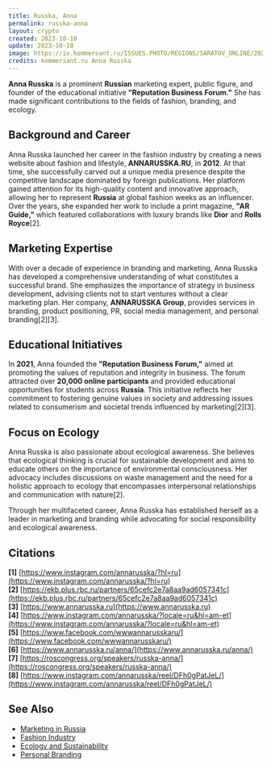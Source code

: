 ```yaml
---
title: Russka, Anna
permalink: russka-anna
layout: crypto
created: 2023-10-10
update: 2023-10-10
image: https://iv.kommersant.ru/ISSUES.PHOTO/REGIONS/SARATOV_ONLINE/2021/03/16/27ef2bff-71b0-4dd2-a36d-33e0ccdf6b3e.jpeg
credits: kommersant.ru Anna Russka
---
```


**Anna Russka** is a prominent **Russian** marketing expert, public figure, and founder of the educational initiative **"Reputation Business Forum."** She has made significant contributions to the fields of fashion, branding, and ecology.

## Background and Career

Anna Russka launched her career in the fashion industry by creating a news website about fashion and lifestyle, **ANNARUSSKA.RU**, in **2012**. At that time, she successfully carved out a unique media presence despite the competitive landscape dominated by foreign publications. Her platform gained attention for its high-quality content and innovative approach, allowing her to represent **Russia** at global fashion weeks as an influencer. Over the years, she expanded her work to include a print magazine, **"AR Guide,"** which featured collaborations with luxury brands like **Dior** and **Rolls Royce**[2].

## Marketing Expertise

With over a decade of experience in branding and marketing, Anna Russka has developed a comprehensive understanding of what constitutes a successful brand. She emphasizes the importance of strategy in business development, advising clients not to start ventures without a clear marketing plan. Her company, **ANNARUSSKA Group**, provides services in branding, product positioning, PR, social media management, and personal branding[2][3].

## Educational Initiatives

In **2021**, Anna founded the **"Reputation Business Forum,"** aimed at promoting the values of reputation and integrity in business. The forum attracted over **20,000 online participants** and provided educational opportunities for students across **Russia**. This initiative reflects her commitment to fostering genuine values in society and addressing issues related to consumerism and societal trends influenced by marketing[2][3].

## Focus on Ecology

Anna Russka is also passionate about ecological awareness. She believes that ecological thinking is crucial for sustainable development and aims to educate others on the importance of environmental consciousness. Her advocacy includes discussions on waste management and the need for a holistic approach to ecology that encompasses interpersonal relationships and communication with nature[2].

Through her multifaceted career, Anna Russka has established herself as a leader in marketing and branding while advocating for social responsibility and ecological awareness.

## Citations

**[1]** [https://www.instagram.com/annarusska/?hl=ru](https://www.instagram.com/annarusska/?hl=ru)  
**[2]** [https://ekb.plus.rbc.ru/partners/65cefc2e7a8aa9ad6057341c](https://ekb.plus.rbc.ru/partners/65cefc2e7a8aa9ad6057341c)  
**[3]** [https://www.annarusska.ru](https://www.annarusska.ru)  
**[4]** [https://www.instagram.com/annarusska/?locale=ru&hl=am-et](https://www.instagram.com/annarusska/?locale=ru&hl=am-et)  
**[5]** [https://www.facebook.com/wwwannarusskaru/](https://www.facebook.com/wwwannarusskaru/)  
**[6]** [https://www.annarusska.ru/anna/](https://www.annarusska.ru/anna/)  
**[7]** [https://roscongress.org/speakers/russka-anna/](https://roscongress.org/speakers/russka-anna/)  
**[8]** [https://www.instagram.com/annarusska/reel/DFh0gPatJeL/](https://www.instagram.com/annarusska/reel/DFh0gPatJeL/)  

## See Also

- [Marketing in Russia](marketing-in-russia)  
- [Fashion Industry](fashion-industry)  
- [Ecology and Sustainability](ecology-and-sustainability)  
- [Personal Branding](personal-branding)  

<!-- Prompt:  
- Не менять язык статьи, сохранять оригинальный язык.  
- Если тема оформлена как "Имя Фамилия", заголовок должен быть "Фамилия, Имя".  
- Изменить title: A Template на основной топик в статье.  
- Создать permalink: на основе title.  
- Замени date: 2018-01-02 на created: текущую дату в таком же формате  
- Замени update: хххх-хх-хх текущую дату в таком же формате  
- Изменить заголовок раздела "Citations" на ## Citations.  
- Оформить ссылки в разделе "Citations" в формате: **[1]** [URL](URL).  
- При ссылке на источник в тексте, использовать формат: **[x]**, **[x]**.  
- Убедиться, что номера цитат соответствуют записям в разделе "Citations".  
- Сделать номера цитат кликабельными по указанному выше формату.  
- Добавить список связанных тем в том же формате.  
- Если есть списки - конвертируй их в таблицы  
- Выделяй даты, места, географические назавания, адреса, имена собственные **таким образом**  
- Использовать шаблон - "[Название темы](ссылка-на-тему)" для каждого пункта.  
- Раздел ## See also должен включаться автоматически в конец статьи.  
- Результат в md коде  
- Оставить этот Prompt после редактирования в конце кода.  
-->
